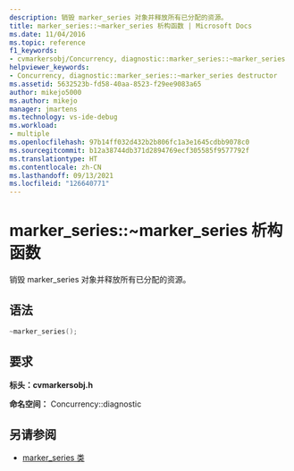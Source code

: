 ```yaml
---
description: 销毁 marker_series 对象并释放所有已分配的资源。
title: marker_series::~marker_series 析构函数 | Microsoft Docs
ms.date: 11/04/2016
ms.topic: reference
f1_keywords:
- cvmarkersobj/Concurrency, diagnostic::marker_series::~marker_series
helpviewer_keywords:
- Concurrency, diagnostic::marker_series::~marker_series destructor
ms.assetid: 5632523b-fd58-40aa-8523-f29ee9083a65
author: mikejo5000
ms.author: mikejo
manager: jmartens
ms.technology: vs-ide-debug
ms.workload:
- multiple
ms.openlocfilehash: 97b14ff032d432b2b806fc1a3e1645cdbb9078c0
ms.sourcegitcommit: b12a38744db371d2894769ecf305585f9577792f
ms.translationtype: HT
ms.contentlocale: zh-CN
ms.lasthandoff: 09/13/2021
ms.locfileid: "126640771"
---
```

# <a name="marker_seriesmarker_series-destructor"></a>marker_series::~marker_series 析构函数
销毁 marker_series 对象并释放所有已分配的资源。

## <a name="syntax"></a>语法

```cpp
~marker_series();
```

## <a name="requirements"></a>要求
 **标头：cvmarkersobj.h** 

 **命名空间：** Concurrency::diagnostic

## <a name="see-also"></a>另请参阅
- [marker_series 类](../profiling/marker-series-class.md)
